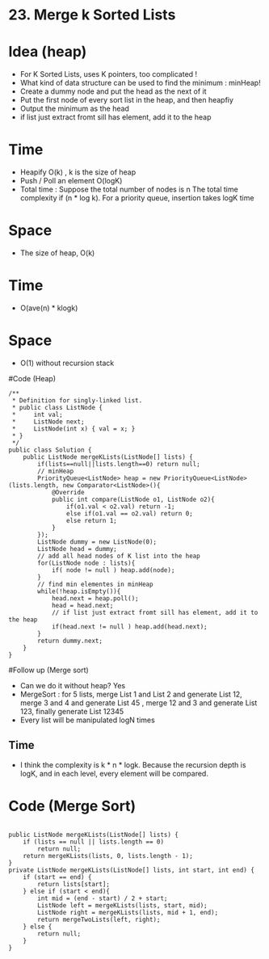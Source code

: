 # 23. Merge k Sorted Lists
# Idea (heap)
* For K Sorted Lists, uses K pointers, too complicated !
* What kind of data structure can be used to find the minimum : minHeap!
* Create a dummy node and put the head as the next of it
* Put the first node of every sort list in the heap, and then heapfiy
* Output the minimum as the head
* if list just extract fromt sill has element, add it to the heap

# Time
* Heapify O(k) , k is the size of heap 
* Push / Poll an element O(logK)
* Total time : Suppose the total number of nodes is n The total time complexity if (n * log k). For a priority queue, insertion takes logK time


# Space
* The size of heap, O(k)


# Time
* O(ave(n) * klogk)

# Space
* O(1) without recursion stack



#Code (Heap)

```
/**
 * Definition for singly-linked list.
 * public class ListNode {
 *     int val;
 *     ListNode next;
 *     ListNode(int x) { val = x; }
 * }
 */
public class Solution {
    public ListNode mergeKLists(ListNode[] lists) {
        if(lists==null||lists.length==0) return null;
        // minHeap
        PriorityQueue<ListNode> heap = new PriorityQueue<ListNode>(lists.length, new Comparator<ListNode>(){
            @Override
            public int compare(ListNode o1, ListNode o2){
                if(o1.val < o2.val) return -1;
                else if(o1.val == o2.val) return 0;
                else return 1;
            }
        });
        ListNode dummy = new ListNode(0);
        ListNode head = dummy;
        // add all head nodes of K list into the heap
        for(ListNode node : lists){
            if( node != null ) heap.add(node);
        }
        // find min elementes in minHeap
        while(!heap.isEmpty()){
            head.next = heap.poll();
            head = head.next;
            // if list just extract fromt sill has element, add it to the heap
            if(head.next != null ) heap.add(head.next);
        }
        return dummy.next;
    }
}

```

#Follow up (Merge sort)
* Can we do it without heap? Yes
* MergeSort : for 5 lists, merge List 1 and List 2 and generate List 12, merge 3 and 4 and generate List 45 , merge 12 and 3 and generate List 123, finally generate List 12345
* Every list will be manipulated logN times

## Time 
*  I think the complexity is k * n * logk. Because the recursion depth is logK, and in each level, every element will be compared.

# Code (Merge Sort)
```

public ListNode mergeKLists(ListNode[] lists) {
	if (lists == null || lists.length == 0)
		return null;
    return mergeKLists(lists, 0, lists.length - 1);
}
private ListNode mergeKLists(ListNode[] lists, int start, int end) {
	if (start == end) {
		return lists[start];
	} else if (start < end){
		int mid = (end - start) / 2 + start;
		ListNode left = mergeKLists(lists, start, mid);
		ListNode right = mergeKLists(lists, mid + 1, end);
		return mergeTwoLists(left, right);
	} else {
		return null;
	}
}

```